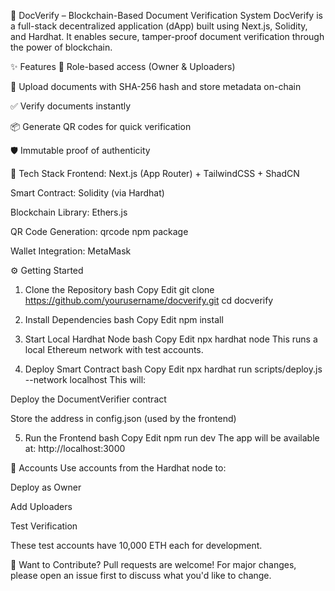 📄 DocVerify – Blockchain-Based Document Verification System
DocVerify is a full-stack decentralized application (dApp) built using Next.js, Solidity, and Hardhat. It enables secure, tamper-proof document verification through the power of blockchain.

✨ Features
🔐 Role-based access (Owner & Uploaders)

📁 Upload documents with SHA-256 hash and store metadata on-chain

✅ Verify documents instantly

📦 Generate QR codes for quick verification

🛡️ Immutable proof of authenticity

🚀 Tech Stack
Frontend: Next.js (App Router) + TailwindCSS + ShadCN

Smart Contract: Solidity (via Hardhat)

Blockchain Library: Ethers.js

QR Code Generation: qrcode npm package

Wallet Integration: MetaMask

⚙️ Getting Started
1. Clone the Repository
bash
Copy
Edit
git clone https://github.com/yourusername/docverify.git
cd docverify
2. Install Dependencies
bash
Copy
Edit
npm install
3. Start Local Hardhat Node
bash
Copy
Edit
npx hardhat node
This runs a local Ethereum network with test accounts.

4. Deploy Smart Contract
bash
Copy
Edit
npx hardhat run scripts/deploy.js --network localhost
This will:

Deploy the DocumentVerifier contract

Store the address in config.json (used by the frontend)

5. Run the Frontend
bash
Copy
Edit
npm run dev
The app will be available at: http://localhost:3000

🧪 Accounts
Use accounts from the Hardhat node to:

Deploy as Owner

Add Uploaders

Test Verification

These test accounts have 10,000 ETH each for development.

📢 Want to Contribute?
Pull requests are welcome! For major changes, please open an issue first to discuss what you'd like to change.
